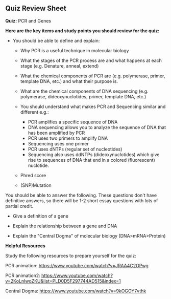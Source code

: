 ## Quiz Review Sheet

**Quiz:** PCR and Genes



**Here are the key items and study points you should review for the quiz:**


- You should be able to define and explain:

    -   Why PCR is a useful technique in molecular biology
    - What the stages of the PCR process are and what happens at each stage (e.g. Denature, anneal, extend)
    - What the chemical components of PCR are (e.g. polymerase, primer, template DNA, etc.) and what their purpose is. 
    - What are the chemical components of DNA sequencing (e.g. polymerase, dideoxynuclotides, primer, template DNA, etc.) 
    - You should understand what makes PCR and Sequencing similar and different e.g.: 
    
        - PCR amplifies a specific sequence of DNA
        - DNA sequencing allows you to analyze the sequence of DNA that has been amplified by PCR
        - PCR uses two primers to amplify DNA
        - Sequencing uses one primer
        - PCR uses dNTPs (regular set of nucleotides)
        - Sequencing also uses ddNTPs (dideoxynuclotides) which give rise to sequences of DNA that end in a colored (fluorescent) nuclotide. 
    - Phred score
    - (SNP)Mutation



You should be able to answer the following. These questions don't have definitive answers, so there will be 1-2 short essay questions with lots of partial credit. 

- Give a definition of a gene

- Explain the relationship between a gene and DNA

- Explain the "Central Dogma" of molecular biology (DNA>mRNA>Protein)



**Helpful Resources**

Study the following resources to prepare yourself for the quiz:

PCR animation: https://www.youtube.com/watch?v=JRAA4C2OPwg

PCR animation2: https://www.youtube.com/watch?v=2KoLnIwoZKU&list=PLD0D5F297744AD515&index=1

Central Dogma: https://www.youtube.com/watch?v=9kOGOY7vthk 